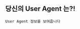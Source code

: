 ## 당신의 User Agent 는?!

<code class="ua-info">User Agent 정보를 보여줍니다</code>

<script>
  document.querySelector(".ua-info").innerHTML = window.navigator.userAgent;
</script>
